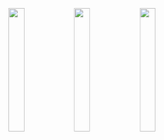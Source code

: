 <img width="25%" src="https://user-images.githubusercontent.com/31420144/100358986-83ebe780-3029-11eb-996c-8738afbeb9d8.png"></img> 
<img width="25%" src="https://user-images.githubusercontent.com/31420144/100358933-720a4480-3029-11eb-88ee-299a998cbed2.png"></img> 
<img width="25%" src="https://user-images.githubusercontent.com/31420144/100358911-6ae33680-3029-11eb-82ac-c00663ce86c9.png"></img>
